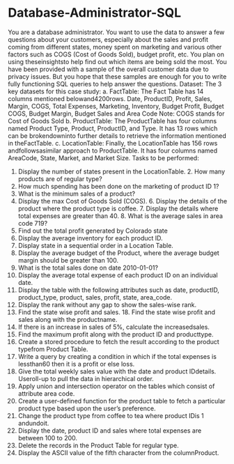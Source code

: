 # Database-Administrator-SQL

You are a database administrator. You want to use the data to answer a few questions about your customers, especially about the sales and profit coming from different states, money spent on marketing and various other factors such as COGS (Cost of Goods Sold), budget profit, etc. You plan on using theseinsightsto help find out which items are being sold the most. You have been provided with a sample of the overall customer data due to privacy issues. But you hope that these samples are enough for you to write fully functioning SQL queries to help answer the questions. Dataset:
The 3 key datasets for this case study:
a. FactTable: The Fact Table has 14 columns mentioned belowand4200rows. Date, ProductID, Profit, Sales, Margin, COGS, Total Expenses, Marketing, Inventory, Budget Profit, Budget COGS, Budget Margin, Budget
Sales and Area Code
Note: COGS stands for Cost of Goods Sold
b. ProductTable: The ProductTable has four columns named Product Type, Product, ProductID, and Type. It has 13 rows which can be brokendowninto further details to retrieve the information mentioned in theFactTable. c. LocationTable: Finally, the LocationTable has 156 rows andfollowsasimilar approach to ProductTable. It has four columns named AreaCode, State, Market, and Market Size. Tasks to be performed:
1. Display the number of states present in the LocationTable. 2. How many products are of regular type?
3. How much spending has been done on the marketing of product ID 1?
4. What is the minimum sales of a product?
5. Display the max Cost of Goods Sold (COGS). 6. Display the details of the product where the product type is coffee. 7. Display the details where total expenses are greater than 40. 8. What is the average sales in area code 719?
9. Find out the total profit generated by Colorado state
10. Display the average inventory for each product ID.
11. Display state in a sequential order in a Location Table.
12. Display the average budget of the Product, where the average budget
margin should be greater than 100.
13. What is the total sales done on date 2010-01-01?
14. Display the average total expense of each product ID on an individual date.
15. Display the table with the following attributes such as date, productID, product_type, product, sales, profit, state, area_code.
16. Display the rank without any gap to show the sales-wise rank.
17. Find the state wise profit and sales. 18. Find the state wise profit and sales along with the productname.
19. If there is an increase in sales of 5%, calculate the increasedsales.
20. Find the maximum profit along with the product ID and producttype.
21. Create a stored procedure to fetch the result according to the product typefrom Product Table.
22. Write a query by creating a condition in which if the total expenses is lessthan60 then it is a profit or else loss.
23. Give the total weekly sales value with the date and product IDdetails. Useroll-up to pull the data in hierarchical order.
24. Apply union and intersection operator on the tables which consist of
attribute area code.
25. Create a user-defined function for the product table to fetch a particular
product type based upon the user’s preference.
26. Change the product type from coffee to tea where product IDis 1 andundoit.
27. Display the date, product ID and sales where total expenses are
between 100 to 200.
28. Delete the records in the Product Table for regular type.
29. Display the ASCII value of the fifth character from the columnProduct.
